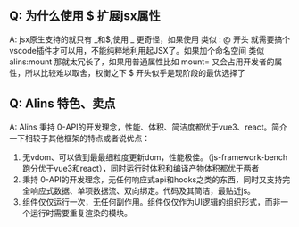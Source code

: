 <!--
 * @Author: chenzhongsheng
 * @Date: 2023-09-25 12:04:31
 * @Description: Coding something
-->
## Q: 为什么使用 $ 扩展jsx属性

A: jsx原生支持的就只有 _和$,使用 _ 更奇怪，如果使用 类似 : @ 开头 就需要搞个vscode插件才可以用，不能纯粹地利用起JSX了。如果加个命名空间 类似 alins:mount 那就太冗长了，如果用普通属性比如 mount= 又会占用开发者的属性，所以比较难以取舍，权衡之下 $ 开头似乎是现阶段的最优选择了

## Q: Alins 特色、卖点

A: Alins 秉持 0-API的开发理念，性能、体积、简洁度都优于vue3、react。简介一下相较于其他框架的特点或者说优点：

1. 无vdom、可以做到最最细粒度更新dom，性能极佳。（js-framework-bench跑分优于vue3和react），同时运行时体积和编译产物体积都优于两者
2. 秉持 0-API的开发理念，无任何响应式api和hooks之类的东西，同时又支持完全响应式数据、单项数据流、双向绑定。代码及其简洁，最贴近js。
3. 组件仅仅运行一次，无任何副作用。组件仅仅作为UI逻辑的组织形式，而非一个运行时需要重复渲染的模块。